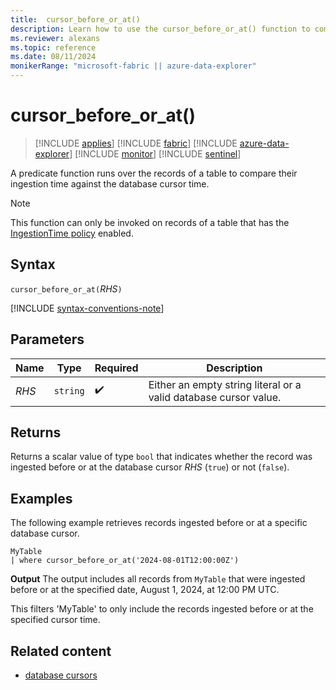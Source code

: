 ```yaml
---
title:  cursor_before_or_at()
description: Learn how to use the cursor_before_or_at() function to compare the ingestion time of the records of a table against the database cursor time.
ms.reviewer: alexans
ms.topic: reference
ms.date: 08/11/2024
monikerRange: "microsoft-fabric || azure-data-explorer"
---
```

# cursor_before_or_at()

> [!INCLUDE [applies](../includes/applies-to-version/applies.md)] [!INCLUDE [fabric](../includes/applies-to-version/fabric.md)] [!INCLUDE [azure-data-explorer](../includes/applies-to-version/azure-data-explorer.md)] [!INCLUDE [monitor](../includes/applies-to-version/monitor.md)] [!INCLUDE [sentinel](../includes/applies-to-version/sentinel.md)]

A predicate function runs over the records of a table to compare their ingestion time against the database cursor time.

> [!NOTE]
> This function can only be invoked on records of a table that has the
[IngestionTime policy](../management/ingestion-time-policy.md) enabled.

## Syntax

`cursor_before_or_at(`*RHS*`)`

[!INCLUDE [syntax-conventions-note](../includes/syntax-conventions-note.md)]

## Parameters

| Name | Type | Required | Description |
|--|--|--|--|
| *RHS* | `string` |  :heavy_check_mark: | Either an empty string literal or a valid database cursor value.|

## Returns

Returns a scalar value of type `bool` that indicates whether the record was ingested
before or at the database cursor *RHS* (`true`) or not (`false`).

## Examples

The following example retrieves records ingested before or at a specific database cursor.

```kusto
MyTable
| where cursor_before_or_at('2024-08-01T12:00:00Z')
```
**Output**
The output includes all records from `MyTable` that were ingested before or at the specified date, August 1, 2024, at 12:00 PM UTC.

This filters 'MyTable' to only include the records ingested before or at the specified cursor time.

## Related content
* [database cursors](../management/database-cursor.md)

